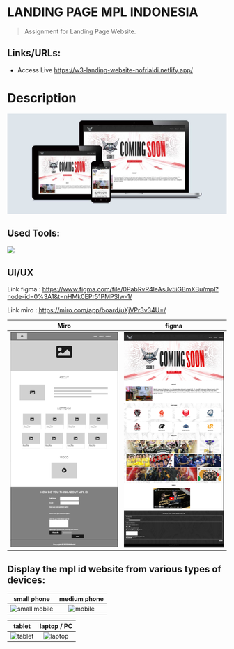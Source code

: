 # LANDING PAGE MPL INDONESIA

> Assignment for Landing Page Website.

## Links/URLs:

- Access Live <https://w3-landing-website-nofrialdi.netlify.app/>

# Description

![banner](images/banner.jpg)

## Used Tools:

[![](https://skillicons.dev/icons?i=git,github,vscode,figma,html,css,javascript)]()

## UI/UX

Link figma : <https://www.figma.com/file/0PabRvR4leAsJv5iGBmXBu/mpl?node-id=0%3A1&t=nHMk0EPr51PMPSIw-1/>

Link miro : <https://miro.com/app/board/uXjVPr3v34U=/>

|       **Miro**       |         **figma**          |
| :------------------: | :------------------------: |
| ![](images/miro.png) | ![figma](images/figma.png) |

## Display the mpl id website from various types of devices:

|             **small phone**              |       **medium phone**       |
| :--------------------------------------: | :--------------------------: |
| ![small mobile](images/mobile-small.gif) | ![mobile](images/mobile.gif) |

|          **tablet**          |       **laptop / PC**        |
| :--------------------------: | :--------------------------: |
| ![tablet](images/tablet.gif) | ![laptop](images/laptop.gif) |
